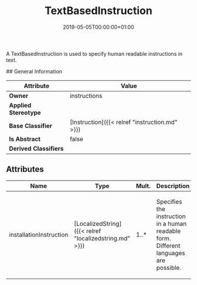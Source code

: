﻿---
title: TextBasedInstruction
toc: false
type: specs
date: "2019-05-05T00:00:00+01:00"
draft: false
menu_name: vec120

# Prev/next pager order (if `docs_section_pager` enabled in `params.toml`)
weight: 
---
<html><body><p>A TextBasedInstruction is used to specify human readable instructions in text.  </p></body></html>
## General Information

| Attribute               | Value |
|-------------------------|-------|
| **Owner**               | instructions |
| **Applied Stereotype**  |   |
| **Base Classifier**     | [Instruction]({{< relref "instruction.md" >}})<br/>  |
| **Is Abstract**         | false |
| **Derived Classifiers** |   |


## Attributes
|  Name  |  Type  |  Mult.  |  Description  |  Owning Classifier  |
|--------|--------|---------|---------------|--------------|
|installationInstruction | [LocalizedString]({{< relref "localizedstring.md" >}}) | 1..* | <html><body><p>Specifies the instruction in a human readable form. Different languages are possible.  </p></body></html> | [TextBasedInstruction]({{< relref "textbasedinstruction.md" >}}) |

